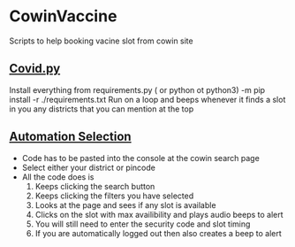 # CowinVaccine

Scripts to help booking vacine slot from cowin site
## [Covid.py](https://github.com/yadurajgupta/CowinVaccine/blob/main/covid.py)
Install everything from requirements.py 
(<path-to-python> or python ot python3) -m pip install -r ./requirements.txt
Run on a loop and beeps whenever it finds a slot in you any districts that you can mention at the top
## [Automation Selection](https://github.com/yadurajgupta/CowinVaccine/blob/main/automating_select.js)
- Code has to be pasted into the console at the cowin search page    
- Select either your district or pincode 
- All the code does is
  1. Keeps clicking the search button 
  2. Keeps clicking the filters you have selected
  3. Looks at the page and sees if any slot is available 
  4. Clicks on the slot with max availibility and plays audio beeps to alert 
  5. You will still need to enter the security code and slot timing
  6. If you are automatically logged out then also creates a beep to alert 

